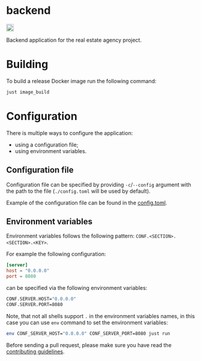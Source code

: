backend
=======

[<img alt="github" src="https://img.shields.io/badge/github-BashSdo/real--estate--agency--backend-8da0cb?style=for-the-badge&labelColor=555555&logo=github" height="20">](https://github.com/BashSdo/real-estate-agency-backend)

Backend application for the real estate agency project.

# Building

To build a release Docker image run the following command:
```sh
just image_build
```

# Configuration

There is multiple ways to configure the application:
- using a configuration file;
- using environment variables.

## Configuration file

Configuration file can be specified by providing `-c`/`--config` argument with the path to the file (`./config.toml` will be used by default).

Example of the configuration file can be found in the [config.toml](config.toml). 

## Environment variables

Environment variables follows the following pattern: `CONF.<SECTION>.<SECTION>.<KEY>`.

For example the following configuration:
```toml
[server]
host = "0.0.0.0"
port = 8080
```

can be specified via the following environment variables:
```sh
CONF.SERVER.HOST="0.0.0.0"
CONF.SERVER.PORT=8080
```

Note, that not all shells support `.` in the environment variables names, in this case you can use `env` command to set the environment variables:
```sh
env CONF_SERVER_HOST="0.0.0.0" CONF_SERVER_PORT=8080 just run
```

Before sending a pull request, please make sure you have read the [contributing guidelines](CONTRIBUTING.md).
